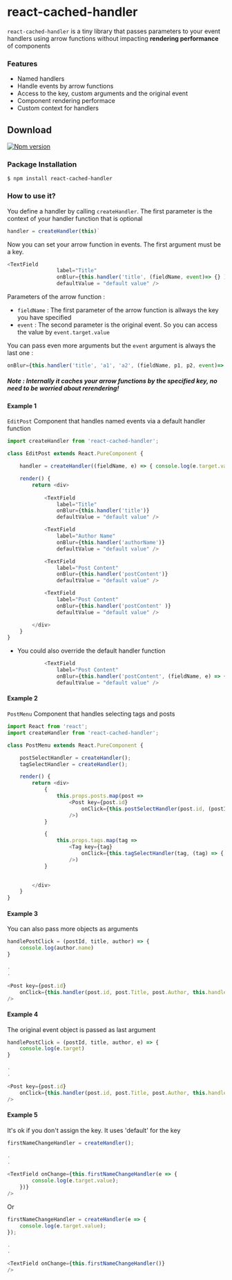 # react-cached-handler
`react-cached-handler` is a tiny library that passes parameters to your event handlers using arrow functions without impacting **rendering performance** of components

### Features
- Named handlers
- Handle events by arrow functions  
- Access to the key, custom arguments and the original event 
- Component rendering performace
- Custom context for handlers

## Download
[![Npm version](https://img.shields.io/npm/v/react-cached-handler.svg)](https://www.npmjs.com/package/react-cached-handler)

### Package Installation
```
$ npm install react-cached-handler
```

### How to use it?
You define a handler by calling `createHandler`. The first parameter is the context of your handler function that is optional
```JAVASCRIPT
handler = createHandler(this)`
```
Now you can set your arrow function in events. The first argument must be a key.
```JAVASCRIPT
<TextField
                label="Title"
                onBlur={this.handler('title', (fieldName, event)=> {} )}
                defaultValue = "default value" />
```
Parameters of the arrow function :
- `fieldName` : The first parameter of the arrow function is allways the key you have specified
- `event` : The second parameter is the original event. So you can access the value by `event.target.value`

You can pass even more arguments but the `event` argument is always the last one :
```JAVASCRIPT
onBlur={this.handler('title', 'a1', 'a2', (fieldName, p1, p2, event)=> { console.log(p1) } )}
```
##### Note : Internally it caches your arrow functions by the specified key, no need to be worried about rerendering!


#### Example 1
`EditPost` Component that handles named events via a default handler function

```JAVASCRIPT
import createHandler from 'react-cached-handler';

class EditPost extends React.PureComponent {

    handler = createHandler((fieldName, e) => { console.log(e.target.value) } );

    render() {
        return <div>
        
            <TextField
                label="Title"
                onBlur={this.handler('title')}
                defaultValue = "default value" />

            <TextField
                label="Author Name"
                onBlur={this.handler('authorName')}
                defaultValue = "default value" />

            <TextField
                label="Post Content"
                onBlur={this.handler('postContent')}
                defaultValue = "default value" />

            <TextField
                label="Post Content"
                onBlur={this.handler('postContent' )}
                defaultValue = "default value" />

        </div>
    }
}
```

- You could also override the default handler function

```JAVASCRIPT
            <TextField
                label="Post Content"
                onBlur={this.handler('postContent', (fieldName, e) => { console.log('from custom handler function')} )}
                defaultValue = "default value" />
```

#### Example 2
`PostMenu` Component that handles selecting tags and posts    

```JAVASCRIPT
import React from 'react';
import createHandler from 'react-cached-handler';

class PostMenu extends React.PureComponent {

    postSelectHandler = createHandler();
    tagSelectHandler = createHandler();

    render() {
        return <div>
            {
                this.props.posts.map(post =>
                    <Post key={post.id}
                        onClick={this.postSelectHandler(post.id, (postId) => { console.log(postId) })}
                    />)
            }

            {
                this.props.tags.map(tag =>
                    <Tag key={tag}
                        onClick={this.tagSelectHandler(tag, (tag) => { console.log(tag) })}
                    />)
            }
    

        </div>
    }
}
```

#### Example 3
You can also pass more objects as arguments

```JAVASCRIPT
handlePostClick = (postId, title, author) => {
    console.log(author.name)
}

.
.

<Post key={post.id}
    onClick={this.handler(post.id, post.Title, post.Author, this.handlePostClick)}
/>
```

#### Example 4
The original event object is passed as last argument


```JAVASCRIPT
handlePostClick = (postId, title, author, e) => {
    console.log(e.target)
}

.
.

<Post key={post.id}
    onClick={this.handler(post.id, post.Title, post.Author, this.handlePostClick)}
/>
```



#### Example 5
It's ok if you don't assign the key. It uses 'default' for the key


```JAVASCRIPT
firstNameChangeHandler = createHandler();

.
.

<TextField onChange={this.firstNameChangeHandler(e => {
        console.log(e.target.value);
    })}
/>
```

Or 

```JAVASCRIPT
firstNameChangeHandler = createHandler(e => {
    console.log(e.target.value);
});

.
.

<TextField onChange={this.firstNameChangeHandler()}
/>
```
